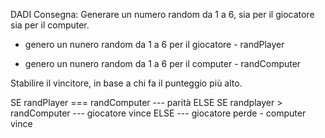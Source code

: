 DADI
Consegna:
Generare un numero random da 1 a 6, sia per il giocatore sia per il computer.

- genero un nunero random da 1 a 6 per il giocatore - randPlayer

- genero un nunero random da 1 a 6 per il computer - randComputer


Stabilire il vincitore, in base a chi fa il punteggio più alto.

SE randPlayer === randComputer
--- parità
ELSE SE randplayer > randComputer
--- giocatore vince
ELSE
--- giocatore perde - computer vince